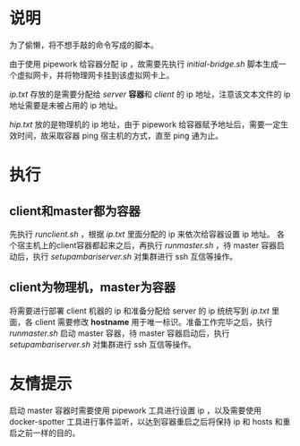 # 说明
为了偷懒，将不想手敲的命令写成的脚本。

由于使用 pipework 给容器分配 ip ，故需要先执行 _initial-bridge.sh_ 脚本生成一个虚拟网卡，并将物理网卡挂到该虚拟网卡上。

 _ip.txt_ 存放的是需要分配给 *server* **容器**和 *client* 的 ip 地址，注意该文本文件的 ip 地址需要是未被占用的 ip 地址。

 *hip.txt* 放的是物理机的 ip 地址，由于 pipework 给容器赋予地址后，需要一定生效时间，故采取容器 ping 宿主机的方式，直至 ping 通为止。

# 执行
## client和master都为容器
先执行 _runclient.sh_ ，根据 _ip.txt_ 里面分配的 ip 来依次给容器设置 ip 地址。
各个宿主机上的client容器都起来之后，再执行 _runmaster.sh_ ，待 master 容器启动后，执行 _setupambariserver.sh_ 对集群进行 ssh 互信等操作。

## client为物理机，master为容器
将需要进行部署 client 机器的 ip 和准备分配给 server 的 ip 统统写到 _ip.txt_ 里
面，各 client 需要修改 **hostname** 用于唯一标识。准备工作完毕之后，执行 _runmaster.sh_ 启动 master 容器，待 master 容器启动后，执行 _setupambariserver.sh_ 对集群进行 ssh 互信等操作。

# 友情提示
启动 master 容器时需要使用 pipework 工具进行设置 ip ，以及需要使用 docker-spotter 工具进行事件监听，以达到容器重启之后将保持 ip 和 hosts 和重启之前一样的目的。